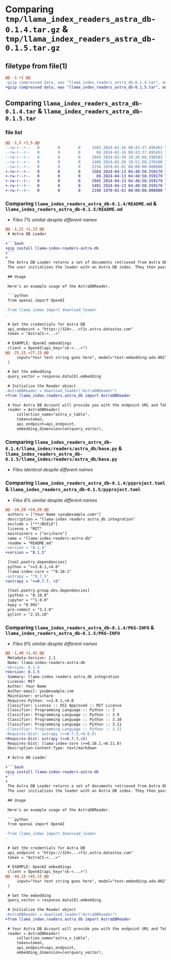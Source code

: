 # Comparing `tmp/llama_index_readers_astra_db-0.1.4.tar.gz` & `tmp/llama_index_readers_astra_db-0.1.5.tar.gz`

## filetype from file(1)

```diff
@@ -1 +1 @@
-gzip compressed data, was "llama_index_readers_astra_db-0.1.4.tar", max compression
+gzip compressed data, was "llama_index_readers_astra_db-0.1.5.tar", max compression
```

## Comparing `llama_index_readers_astra_db-0.1.4.tar` & `llama_index_readers_astra_db-0.1.5.tar`

### file list

```diff
@@ -1,5 +1,5 @@
--rw-r--r--   0        0        0     1565 2024-02-16 00:43:37.895451 llama_index_readers_astra_db-0.1.4/README.md
--rw-r--r--   0        0        0       89 2024-02-16 00:43:37.895451 llama_index_readers_astra_db-0.1.4/llama_index/readers/astra_db/__init__.py
--rw-r--r--   0        0        0     2945 2024-02-26 18:26:06.598583 llama_index_readers_astra_db-0.1.4/llama_index/readers/astra_db/base.py
--rw-r--r--   0        0        0     1486 2024-02-26 18:51:58.270108 llama_index_readers_astra_db-0.1.4/pyproject.toml
--rw-r--r--   0        0        0     2234 1970-01-01 00:00:00.000000 llama_index_readers_astra_db-0.1.4/PKG-INFO
+-rw-r--r--   0        0        0     1584 2024-04-13 04:40:50.559179 llama_index_readers_astra_db-0.1.5/README.md
+-rw-r--r--   0        0        0       89 2024-04-13 04:40:50.559179 llama_index_readers_astra_db-0.1.5/llama_index/readers/astra_db/__init__.py
+-rw-r--r--   0        0        0     2945 2024-04-13 04:40:50.559179 llama_index_readers_astra_db-0.1.5/llama_index/readers/astra_db/base.py
+-rw-r--r--   0        0        0     1491 2024-04-13 04:40:50.559179 llama_index_readers_astra_db-0.1.5/pyproject.toml
+-rw-r--r--   0        0        0     2198 1970-01-01 00:00:00.000000 llama_index_readers_astra_db-0.1.5/PKG-INFO
```

### Comparing `llama_index_readers_astra_db-0.1.4/README.md` & `llama_index_readers_astra_db-0.1.5/README.md`

 * *Files 7% similar despite different names*

```diff
@@ -1,21 +1,23 @@
 # Astra DB Loader
 
+```bash
+pip install llama-index-readers-astra-db
+```
+
 The Astra DB Loader returns a set of documents retrieved from Astra DB.
 The user initializes the loader with an Astra DB index. They then pass in a vector.
 
 ## Usage
 
 Here's an example usage of the AstraDBReader.
 
 ```python
 from openai import OpenAI
 
-from llama_index import download_loader
-
 
 # Get the credentials for Astra DB
 api_endpoint = "https://324<...>f1c.astra.datastax.com"
 token = "AstraCS:<...>"
 
 # EXAMPLE: OpenAI embeddings
 client = OpenAI(api_key="sk-<...>")
@@ -25,15 +27,15 @@
     input="Your text string goes here", model="text-embedding-ada-002"
 )
 
 # Get the embedding
 query_vector = response.data[0].embedding
 
 # Initialize the Reader object
-AstraDBReader = download_loader("AstraDBReader")
+from llama_index.readers.astra_db import AstraDBReader
 
 # Your Astra DB Account will provide you with the endpoint URL and Token
 reader = AstraDBReader(
     collection_name="astra_v_table",
     token=token,
     api_endpoint=api_endpoint,
     embedding_dimension=len(query_vector),
```

### Comparing `llama_index_readers_astra_db-0.1.4/llama_index/readers/astra_db/base.py` & `llama_index_readers_astra_db-0.1.5/llama_index/readers/astra_db/base.py`

 * *Files identical despite different names*

### Comparing `llama_index_readers_astra_db-0.1.4/pyproject.toml` & `llama_index_readers_astra_db-0.1.5/pyproject.toml`

 * *Files 8% similar despite different names*

```diff
@@ -24,20 +24,20 @@
 authors = ["Your Name <you@example.com>"]
 description = "llama-index readers astra_db integration"
 exclude = ["**/BUILD"]
 license = "MIT"
 maintainers = ["erichare"]
 name = "llama-index-readers-astra-db"
 readme = "README.md"
-version = "0.1.4"
+version = "0.1.5"
 
 [tool.poetry.dependencies]
 python = ">=3.8.1,<4.0"
 llama-index-core = "^0.10.1"
-astrapy = "^0.7.5"
+astrapy = ">=0.7.7, <2"
 
 [tool.poetry.group.dev.dependencies]
 ipython = "8.10.0"
 jupyter = "^1.0.0"
 mypy = "0.991"
 pre-commit = "3.2.0"
 pylint = "2.15.10"
```

### Comparing `llama_index_readers_astra_db-0.1.4/PKG-INFO` & `llama_index_readers_astra_db-0.1.5/PKG-INFO`

 * *Files 9% similar despite different names*

```diff
@@ -1,40 +1,41 @@
 Metadata-Version: 2.1
 Name: llama-index-readers-astra-db
-Version: 0.1.4
+Version: 0.1.5
 Summary: llama-index readers astra_db integration
 License: MIT
 Author: Your Name
 Author-email: you@example.com
 Maintainer: erichare
 Requires-Python: >=3.8.1,<4.0
 Classifier: License :: OSI Approved :: MIT License
 Classifier: Programming Language :: Python :: 3
 Classifier: Programming Language :: Python :: 3.9
 Classifier: Programming Language :: Python :: 3.10
 Classifier: Programming Language :: Python :: 3.11
-Classifier: Programming Language :: Python :: 3.12
-Requires-Dist: astrapy (>=0.7.5,<0.8.0)
+Requires-Dist: astrapy (>=0.7.7,<2)
 Requires-Dist: llama-index-core (>=0.10.1,<0.11.0)
 Description-Content-Type: text/markdown
 
 # Astra DB Loader
 
+```bash
+pip install llama-index-readers-astra-db
+```
+
 The Astra DB Loader returns a set of documents retrieved from Astra DB.
 The user initializes the loader with an Astra DB index. They then pass in a vector.
 
 ## Usage
 
 Here's an example usage of the AstraDBReader.
 
 ```python
 from openai import OpenAI
 
-from llama_index import download_loader
-
 
 # Get the credentials for Astra DB
 api_endpoint = "https://324<...>f1c.astra.datastax.com"
 token = "AstraCS:<...>"
 
 # EXAMPLE: OpenAI embeddings
 client = OpenAI(api_key="sk-<...>")
@@ -44,15 +45,15 @@
     input="Your text string goes here", model="text-embedding-ada-002"
 )
 
 # Get the embedding
 query_vector = response.data[0].embedding
 
 # Initialize the Reader object
-AstraDBReader = download_loader("AstraDBReader")
+from llama_index.readers.astra_db import AstraDBReader
 
 # Your Astra DB Account will provide you with the endpoint URL and Token
 reader = AstraDBReader(
     collection_name="astra_v_table",
     token=token,
     api_endpoint=api_endpoint,
     embedding_dimension=len(query_vector),
```

